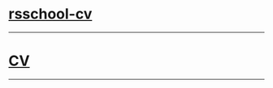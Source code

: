 # [rsschool-cv](https://Albertkovak.github.io/rsschool-cv/)
---
# [CV](https://AlbertKovak.github.io/rsschool-cv/cv)
---
